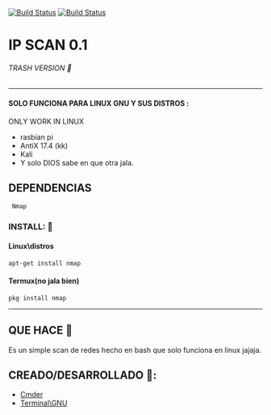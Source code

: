 [![Build Status](https://img.shields.io/badge/Version-0.1--Trash-red)]()
[![Build Status](https://img.shields.io/badge/Systema---Linux-Blue?logo=linux)]()





# IP SCAN 0.1 
###### TRASH VERSION :shit:
______________________________________




####   SOLO FUNCIONA PARA LINUX GNU Y SUS DISTROS :
ONLY WORK IN LINUX

* rasbian pi
* AntiX 17.4 (kk)
* Kali 
* Y solo DIOS sabe en que otra jala.
## DEPENDENCIAS
```
 Nmap
 ```
 ###   INSTALL: :toilet:
 
 #### Linux\distros
 ```
 apt-get install nmap
 ```
 #### Termux(no jala bien)
 ```
 pkg install nmap
 ```
 ----------------------------------------------
 ## QUE HACE :satellite:
 Es un simple scan de redes hecho en bash que solo funciona en linux jajaja.

## CREADO/DESARROLLADO 🍺:

* [Cmder](https://cmder.net/)
* [Terminal\GNU ](http://3g2upl4pq6kufc4m.onion/ ) 

